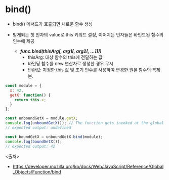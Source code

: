# bind()
- bind() 메서드가 호출되면 새로운 함수 생성
- 받게되는 첫 인자의 value로 this 키워드 설정, 이어지는 인자들은 바인드된 함수의 인수에 제공
  
  - ***func.bind(thisArg[, arg1[, arg2[, ...]]])***
      - thisArg: 대상 함수의 this에 전달하는 값
      - 바인딩 함수를 new 연산자로 생성한 경우 무시
      - 반환값: 지정한 this 값 및 초기 인수를 사용하여 변경한 원본 함수의 복제본.
      
```javascript
const module = {
  x: 42,
  getX: function() {
    return this.x;
  }
};

const unboundGetX = module.getX;
console.log(unboundGetX()); // The function gets invoked at the global scope
// expected output: undefined

const boundGetX = unboundGetX.bind(module);
console.log(boundGetX());
// expected output: 42
```

<출처>
- https://developer.mozilla.org/ko/docs/Web/JavaScript/Reference/Global_Objects/Function/bind
